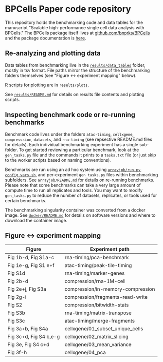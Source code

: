 # BPCells Paper code repository

This repository holds the benchmarking code and data tables for the manuscript "Scalable high-performance single cell data analysis with BPCells." The BPCells package itself lives at [github.com/bnprks/BPCells](https://github.com/bnprks/BPCells) and the package documentation is [here](https://bnprks.github.io/BPCells).

## Re-analyzing and plotting data

Data tables from benchmarking live in the [`results/data_tables`](results/data_tables) folder, mostly in tsv format. File paths mirror the structure of the benchmarking folders themselves (see "Figure <-> experiment mapping" below).

R scripts for plotting are in [`results/plots`](results/plots). 

See [`results/README.md`](results/README.md) for details on results file contents and plotting scripts.

## Inspecting benchmark code or re-running benchmarks

Benchmark code lives under the folders `atac-timing`, `cellxgene`, `compresssion`, `datasets`, and `rna-timing` (see repsective README.md files for details). Each individual benchmarking experiment has a single sub-folder. To get started reviewing a particular benchmark, look at the `gen_tasks.py` file and the commands it prints to a `tasks.txt` file (or just skip to the worker scripts based on naming conventions).

Benchmarks are run using an ad hoc system using [`arrayjob/run.py`](arrayjob/run.py), [`config_vars.sh`](config_vars.sh), and per-experiment `gen_tasks.py` files within benchmarking subfolders. See [`arrayjob/README.md`](arrayjob/README.md) for details on re-running benchmarks. Please note that some benchmarks can take a very large amount of compute time to run all replicates and tools. You may want to modify `gen_tasks.py` to reduce the number of datasets, replicates, or tools used for certain benchmarks.

The benchmarking singularity container was converted from a docker image. See [`docker/README.md`](docker/README.md) for details on software versions and where to download the container image.


## Figure <-> experiment mapping

| Figure                 | Experiment path                   |
| ---------------------- | --------------------------------- |
| Fig 1b-d, Fig S1a-c    | rna-timing/pca-benchmark          |
| Fig 1e-g, Fig S1 e+f   | atac-timing/peak-tile-timing      |
| Fig S1d                | rna-timing/marker-genes           |
| Fig 2b-d               | compression/rna-1M-cell           |
| Fig 2e+j, Fig S3a      | compression/in-memory-compression |
| Fig 2g-i               | compression/fragments-read-write  |
| Fig S2                 | compression/bitwidth-stats        |
| Fig S3b                | rna-timing/matrix-transpose       |
| Fig S3c                | atac-timing/merge-fragments       |
| Fig 3a+b, Fig S4a      | cellxgene/01_subset_unique_cells  |
| Fig 3c+d, Fig S4 b,e-g | cellxgene/02_matrix_slicing       |
| Fig 3e, Fig S4 c+d     | cellxgene/03_mean_variance        |
| Fig 3f-h               | cellxgene/04_pca                  |
